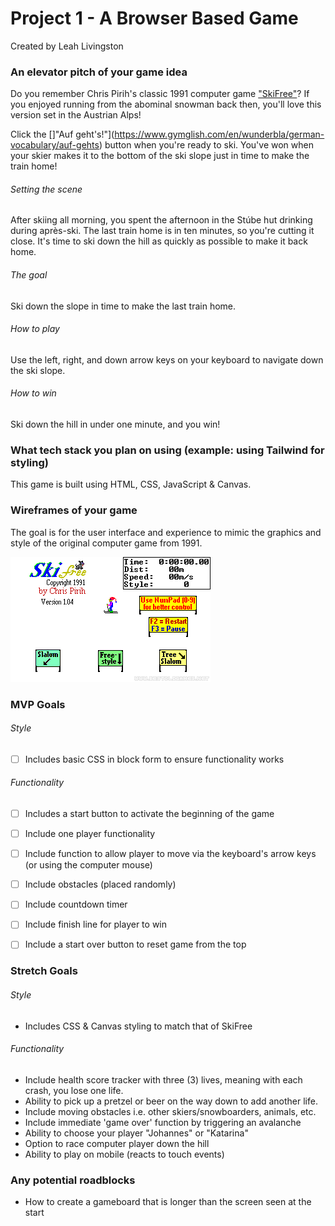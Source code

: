 # **Project 1 - A Browser Based Game**
Created by Leah Livingston





### **An elevator pitch of your game idea**

Do you remember Chris Pirih's classic 1991 computer game ["SkiFree"](https://classicreload.com/win3x-skifree.html#)? If you enjoyed running from the abominal snowman back then, you'll love this version set in the Austrian Alps!

Click the []"Auf geht's!"](https://www.gymglish.com/en/wunderbla/german-vocabulary/auf-gehts) button when you're ready to ski.
You've won when your skier makes it to the bottom of the ski slope just in time to make the train home!

###### Setting the scene
After skiing all morning, you spent the afternoon in the Stúbe hut drinking during après-ski. The last train home is in ten minutes, so you're cutting it close. It's time to ski down the hill as quickly as possible to make it back home.

###### The goal
Ski down the slope in time to make the last train home. 

###### How to play
Use the left, right, and down arrow keys on your keyboard to navigate down the ski slope.

###### How to win
Ski down the hill in under one minute, and you win!



### **What tech stack you plan on using (example: using Tailwind for styling)**

This game is built using HTML, CSS, JavaScript & Canvas.



### **Wireframes of your game**
The goal is for the user interface and experience to mimic the graphics and style of the original computer game from 1991.

![Screenshot of SkiFree](skiFree.png)



### **MVP Goals**

###### Style
- [ ] Includes basic CSS in block form to ensure functionality works

###### Functionality
- [ ] Includes a start button to activate the beginning of the game
- [ ] Include one player functionality
- [ ] Include function to allow player to move via the keyboard's arrow keys (or using the computer mouse)
- [ ] Include obstacles (placed randomly) 
- [ ] Include countdown timer
- [ ] Include finish line for player to win
- [ ] Include a start over button to reset game from the top



### **Stretch Goals**

###### Style
- Includes CSS & Canvas styling to match that of SkiFree

###### Functionality
- Include health score tracker with three (3) lives, meaning with each crash, you lose one life.
- Ability to pick up a pretzel or beer on the way down to  add another life.
- Include moving obstacles i.e. other skiers/snowboarders, animals, etc.
- Include immediate 'game over' function by triggering an avalanche
- Ability to choose your player "Johannes" or "Katarina"
- Option to race computer player down the hill
- Ability to play on mobile (reacts to touch events)



### **Any potential roadblocks**
- How to create a gameboard that is longer than the screen seen at the start

